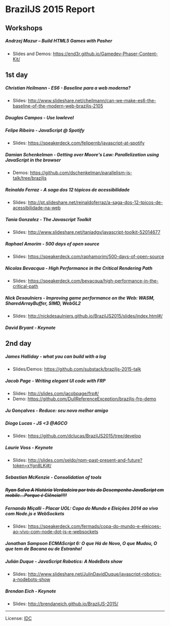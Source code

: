 # BrazilJS 2015 Report

## Workshops

##### Andrzej Mazur – Build HTML5 Games with Pasher
* Slides and Demos: https://end3r.github.io/Gamedev-Phaser-Content-Kit/

## 1st day

##### Christian Heilmann - ES6 - Baseline para a web moderna?

* Slides: http://www.slideshare.net/cheilmann/can-we-make-es6-the-baseline-of-the-modern-web-braziljs-2105

##### Douglas Campos - Use lowlevel
##### Felipe Ribeiro - JavaScript @ Spotify
* Slides: https://speakerdeck.com/felipernb/javascript-at-spotify

##### Damian Schenkelman - Getting over Moore's Law: Parallelization using JavaScript in the browser

* Demos: https://github.com/dschenkelman/parallelism-js-talk/tree/braziljs

##### Reinaldo Ferraz - A saga dos 12 tópicos de acessibilidade
* Slides: http://pt.slideshare.net/reinaldoferraz/a-saga-dos-12-tpicos-de-acessibilidade-na-web

##### Tania Gonzalez - The Javascript Toolkit
* Slides: http://www.slideshare.net/taniadgv/javascript-toolkit-52014677

##### Raphael Amorim - 500 days of open source
* Slides: https://speakerdeck.com/raphamorim/500-days-of-open-source

##### Nicolas Bevacqua - High Performance in the Critical Rendering Path

* Slides: https://speakerdeck.com/bevacqua/high-performance-in-the-critical-path

##### Nick Desaulniers - Improving game performance on the Web: WASM, SharedArrayBuffer, SIMD, WebGL2

* Slides: http://nickdesaulniers.github.io/BrazilJS2015/slides/index.html#/

##### David Bryant - Keynote

## 2nd day

##### James Halliday - what you can build with a log

* Slides/Demos: https://github.com/substack/braziljs-2015-talk

##### Jacob Page - Writing elegant UI code with FRP
* Slides: http://slides.com/jacobpage/frp#/
* Demo: https://github.com/DullReferenceException/braziljs-frp-demo

##### Ju Gonçalves - Reduce: seu novo melhor amigo
##### Diogo Lucas - JS <3 @AGCO

* Slides: https://github.com/dclucas/BrazilJS2015/tree/develop

##### Laurie Voss - Keynote

* Slides: http://slides.com/seldo/npm-past-present-and-future?token=xYgn8LKj#/

##### Sebastian McKenzie - Consolidation of tools
##### ~~Ryan Salva A História Verdadeira por trás do Desempenho JavaScript em mobile...Porque é Ciência!!!!~~
##### Fernando Miçalli - Placar UOL: Copa do Mundo e Eleições 2014 ao vivo com Node.js e WebSockets

* Slides: https://speakerdeck.com/fermads/copa-do-mundo-e-eleicoes-ao-vivo-com-node-dot-js-e-websockets

##### Jonathan Sampson ECMAScript 6: O que Há de Novo, O que Mudou, O que tem de Bacana ou de Estranho!
##### Julián Duque - JavaScript Robotics: A NodeBots show

* Slides: http://www.slideshare.net/JulinDavidDuque/javascript-robotics-a-nodebots-show

##### Brendan Eich - Keynote

* Slides: http://brendaneich.github.io/BrazilJS-2015/


---

License: [IDC](http://idk.lucas.ninja)
